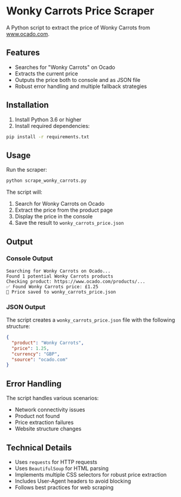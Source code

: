 # Wonky Carrots Price Scraper

A Python script to extract the price of Wonky Carrots from www.ocado.com.

## Features

- Searches for "Wonky Carrots" on Ocado
- Extracts the current price
- Outputs the price both to console and as JSON file
- Robust error handling and multiple fallback strategies

## Installation

1. Install Python 3.6 or higher
2. Install required dependencies:

```bash
pip install -r requirements.txt
```

## Usage

Run the scraper:

```bash
python scrape_wonky_carrots.py
```

The script will:
1. Search for Wonky Carrots on Ocado
2. Extract the price from the product page
3. Display the price in the console
4. Save the result to `wonky_carrots_price.json`

## Output

### Console Output
```
Searching for Wonky Carrots on Ocado...
Found 1 potential Wonky Carrots products
Checking product: https://www.ocado.com/products/...
✅ Found Wonky Carrots price: £1.25
💾 Price saved to wonky_carrots_price.json
```

### JSON Output
The script creates a `wonky_carrots_price.json` file with the following structure:
```json
{
  "product": "Wonky Carrots",
  "price": 1.25,
  "currency": "GBP",
  "source": "ocado.com"
}
```

## Error Handling

The script handles various scenarios:
- Network connectivity issues
- Product not found
- Price extraction failures
- Website structure changes

## Technical Details

- Uses `requests` for HTTP requests
- Uses `BeautifulSoup` for HTML parsing
- Implements multiple CSS selectors for robust price extraction
- Includes User-Agent headers to avoid blocking
- Follows best practices for web scraping